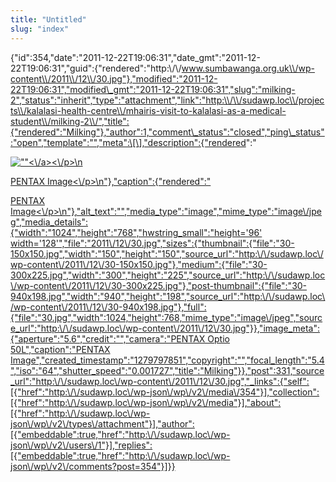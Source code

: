 ```yaml
---
title: "Untitled"
slug: "index"
---
```


{"id":354,"date":"2011-12-22T19:06:31","date\_gmt":"2011-12-22T19:06:31","guid":{"rendered":"http:\\/\\/www.sumbawanga.org.uk\\/wp-content\\/2011\\/12\\/30.jpg"},"modified":"2011-12-22T19:06:31","modified\_gmt":"2011-12-22T19:06:31","slug":"milking-2","status":"inherit","type":"attachment","link":"http:\\/\\/sudawp.loc\\/projects\\/kalalasi-health-centre\\/mhairis-visit-to-kalalasi-as-a-medical-student\\/milking-2\\/","title":{"rendered":"Milking"},"author":1,"comment\_status":"closed","ping\_status":"open","template":"","meta":\[\],"description":{"rendered":"

[![\"\"](\"http:\/\/sudawp.loc\/wp-content\/2011\/12\/30-300x225.jpg\")<\\/a><\\/p>\\n](http:\/\/sudawp.loc\/wp-content\/2011\/12\/30.jpg)

[PENTAX Image<\\/p>\\n"},"caption":{"rendered":"](http:\/\/sudawp.loc\/wp-content\/2011\/12\/30.jpg)

[PENTAX Image<\\/p>\\n"},"alt\_text":"","media\_type":"image","mime\_type":"image\\/jpeg","media\_details":{"width":"1024","height":"768","hwstring\_small":"height='96' width='128'","file":"2011\\/12\\/30.jpg","sizes":{"thumbnail":{"file":"30-150x150.jpg","width":"150","height":"150","source\_url":"http:\\/\\/sudawp.loc\\/wp-content\\/2011\\/12\\/30-150x150.jpg"},"medium":{"file":"30-300x225.jpg","width":"300","height":"225","source\_url":"http:\\/\\/sudawp.loc\\/wp-content\\/2011\\/12\\/30-300x225.jpg"},"post-thumbnail":{"file":"30-940x198.jpg","width":"940","height":"198","source\_url":"http:\\/\\/sudawp.loc\\/wp-content\\/2011\\/12\\/30-940x198.jpg"},"full":{"file":"30.jpg","width":1024,"height":768,"mime\_type":"image\\/jpeg","source\_url":"http:\\/\\/sudawp.loc\\/wp-content\\/2011\\/12\\/30.jpg"}},"image\_meta":{"aperture":"5.6","credit":"","camera":"PENTAX Optio 50L","caption":"PENTAX Image","created\_timestamp":"1279797851","copyright":"","focal\_length":"5.4","iso":"64","shutter\_speed":"0.001727","title":"Milking"}},"post":331,"source\_url":"http:\\/\\/sudawp.loc\\/wp-content\\/2011\\/12\\/30.jpg","\_links":{"self":\[{"href":"http:\\/\\/sudawp.loc\\/wp-json\\/wp\\/v2\\/media\\/354"}\],"collection":\[{"href":"http:\\/\\/sudawp.loc\\/wp-json\\/wp\\/v2\\/media"}\],"about":\[{"href":"http:\\/\\/sudawp.loc\\/wp-json\\/wp\\/v2\\/types\\/attachment"}\],"author":\[{"embeddable":true,"href":"http:\\/\\/sudawp.loc\\/wp-json\\/wp\\/v2\\/users\\/1"}\],"replies":\[{"embeddable":true,"href":"http:\\/\\/sudawp.loc\\/wp-json\\/wp\\/v2\\/comments?post=354"}\]}}](http:\/\/sudawp.loc\/wp-content\/2011\/12\/30.jpg)